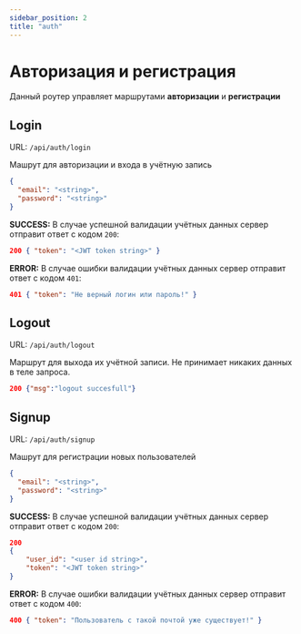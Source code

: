 ```yaml
---
sidebar_position: 2
title: "auth"
---
```


# Авторизация и регистрация

Данный роутер управляет маршрутами **авторизации** и **регистрации**

## Login

URL: `/api/auth/login`

Машрут для авторизации и входа в учётную запись

```json title="[POST] request body"
{
  "email": "<string>",
  "password": "<string>"
}
```

**SUCCESS:** В случае успешной валидации учётных данных сервер отправит ответ с кодом `200`:

```json title="[POST] response body"
200 { "token": "<JWT token string>" }
``` 

**ERROR:** В случае ошибки валидации учётных данных сервер отправит ответ с кодом `401`:

```json title="[POST] response body"
401 { "token": "Не верный логин или пароль!" }
```


## Logout

URL: `/api/auth/logout` 

Маршрут для выхода их учётной записи. Не принимает никаких данных в теле запроса.

```json title="[POST] request body"
200 {"msg":"logout succesfull"}
```

## Signup

URL: `/api/auth/signup` 

Машрут для регистрации новых пользователей 



```json title="[POST] request body "
{
  "email": "<string>",
  "password": "<string>"
}
```


**SUCCESS:** В случае успешной валидации учётных данных сервер отправит ответ с кодом `200`:

```json title="[POST] response body"
200
{
    "user_id": "<user id string>",
    "token": "<JWT token string>"
}
```

**ERROR:** В случае ошибки валидации учётных данных сервер отправит ответ с кодом `400`:

```json title="[POST] response body"
400 { "token": "Пользователь с такой почтой уже существует!" }
```
